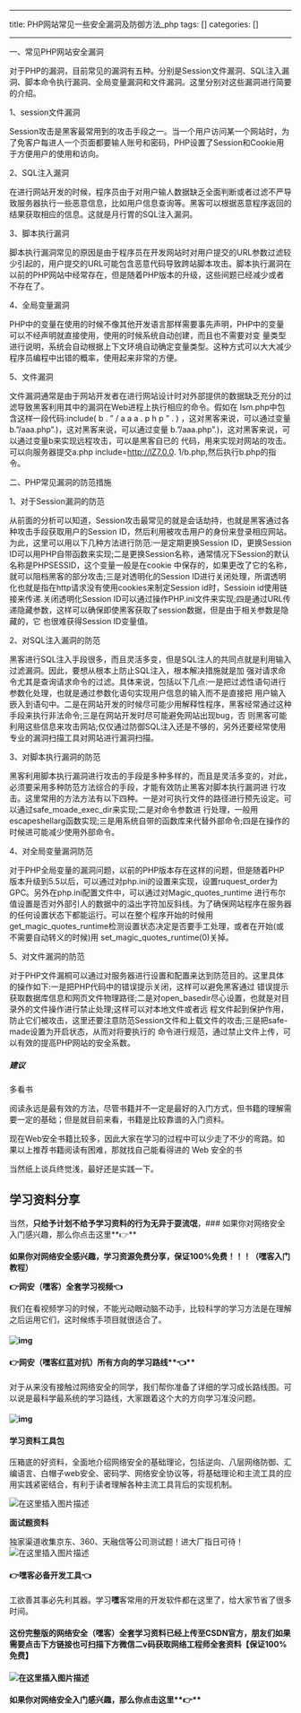 
--- 
title:  PHP网站常见一些安全漏洞及防御方法_php 
tags: []
categories: [] 

---
一、常见PHP网站安全漏洞

对于PHP的漏洞，目前常见的漏洞有五种。分别是Session文件漏洞、SQL注入漏洞、脚本命令执行漏洞、全局变量漏洞和文件漏洞。这里分别对这些漏洞进行简要的介绍。

1、session文件漏洞

Session攻击是黑客最常用到的攻击手段之一。当一个用户访问某一个网站时，为了免客户每进人一个页面都要输人账号和密码，PHP设置了Session和Cookie用于方便用户的使用和访向。

2、SQL注入漏洞

在进行网站开发的时候，程序员由于对用户输人数据缺乏全面判断或者过滤不严导致服务器执行一些恶意信息，比如用户信息查询等。黑客可以根据恶意程序返回的结果获取相应的信息。这就是月行胃的SQL注入漏洞。

3、脚本执行漏洞

脚本执行漏洞常见的原因是由于程序员在开发网站时对用户提交的URL参数过滤较少引起的，用户提交的URL可能包含恶意代码导致跨站脚本攻击。脚本执行漏洞在以前的PHP网站中经常存在，但是随着PHP版本的升级，这些间题已经减少或者不存在了。

4、全局变量漏洞

PHP中的变量在使用的时候不像其他开发语言那样需要事先声明，PHP中的变量可以不经声明就直接使用，使用的时候系统自动创建，而且也不需要对变 量类型进行说明，系统会自动根据上下文环境自动确定变量类型。这种方式可以大大减少程序员编程中出错的概率，使用起来非常的方便。

5、文件漏洞

文件漏洞通常是由于网站开发者在进行网站设计时对外部提供的数据缺乏充分的过滤导致黑客利用其中的漏洞在Web进程上执行相应的命令。假如在 lsm.php中包含这样一段代码:include( b . ” / a a a . p h p ” . ) ，这对黑客来说，可以通过变量 b.”/aaa.php”.)，这对黑客来说，可以通过变量 b.”/aaa.php”.)，这对黑客来说，可以通过变量b来实现远程攻击，可以是黑客自已的 代码，用来实现对网站的攻击。可以向服务器提交a.php include=http://lZ7.0.0. 1/b.php,然后执行b.php的指令。

二、PHP常见漏洞的防范措施

1、对于Session漏洞的防范

从前面的分析可以知道，Session攻击最常见的就是会话劫持，也就是黑客通过各种攻击手段获取用户的Session ID，然后利用被攻击用户的身份来登录相应网站。为此，这里可以用以下几种方法进行防范:一是定期更换Session ID，更换Session ID可以用PHP自带函数来实现;二是更换Session名称，通常情况下Session的默认名称是PHPSESSID，这个变量一般是在cookie 中保存的，如果更改了它的名称，就可以阻档黑客的部分攻击;三是对透明化的Session ID进行关闭处理，所谓透明化也就是指在http请求没有使用cookies来制定Session id时，Sessioin id使用链接来传递.关闭透明化Session ID可以通过操作PHP.ini文件来实现;四是通过URL传递隐藏参数，这样可以确保即使黑客获取了session数据，但是由于相关参数是隐藏的，它 也很难获得Session ID变量值。

2、对SQL注入漏洞的防范

黑客进行SQL注入手段很多，而且灵活多变，但是SQL注人的共同点就是利用输入过滤漏洞。因此，要想从根本上防止SQL注入，根本解决措施就是加 强对请求命令尤其是查询请求命令的过滤。具体来说，包括以下几点:一是把过滤性语句进行参数化处理，也就是通过参数化语句实现用户信息的输入而不是直接把 用户输入嵌入到语句中。二是在网站开发的时候尽可能少用解释性程序，黑客经常通过这种手段来执行非法命令;三是在网站开发时尽可能避免网站出现bug，否 则黑客可能利用这些信息来攻击网站;仅仅通过防御SQL注入还是不够的，另外还要经常使用专业的漏洞扫描工具对网站进行漏洞扫描。

3、对脚本执行漏洞的防范

黑客利用脚本执行漏洞进行攻击的手段是多种多样的，而且是灵活多变的，对此，必须要采用多种防范方法综合的手段，才能有效防止黑客对脚本执行漏洞进 行攻击。这里常用的方法方法有以下四种。一是对可执行文件的路径进行预先设定。可以通过safe_moade_exec_dir来实现;二是对命令参数进 行处理，一般用escapeshellarg函数实现;三是用系统自带的函数库来代替外部命令;四是在操作的时候进可能减少使用外部命令。

4、对全局变量漏洞防范

对于PHP全局变量的漏洞问题，以前的PHP版本存在这样的问题，但是随着PHP版本升级到5.5以后，可以通过对php.ini的设置来实现，设置ruquest_order为GPC。另外在php.ini配置文件中，可以通过对Magic_quotes_runtime 进行布尔值设置是否对外部引人的数据中的溢出字符加反斜线。为了确保网站程序在服务器的任何设置状态下都能运行。可以在整个程序开始的时候用 get_magic_quotes_runtime检测设置状态决定是否要手工处理，或者在开始(或不需要自动转义的时候)用 set_magic_quotes_runtime(0)关掉。

5、对文件漏洞的防范

对于PHP文件漏桐可以通过对服务器进行设置和配置来达到防范目的。这里具体的操作如下:一是把PHP代码中的错误提示关闭，这样可以避免黑客通过 错误提示获取数据库信息和网页文件物理路径;二是对open_basedir尽心设置，也就是对目录外的文件操作进行禁止处理;这样可以对本地文件或者远 程文件起到保护作用，防止它们被攻击，这里还要注意防范Session文件和上载文件的攻击;三是把safe-made设置为开启状态，从而对将要执行的 命令进行规范，通过禁止文件上传，可以有效的提高PHP网站的安全系数。

##### 建议

多看书

阅读永远是最有效的方法，尽管书籍并不一定是最好的入门方式，但书籍的理解需要一定的基础；但是就目前来看，书籍是比较靠谱的入门资料。

现在Web安全书籍比较多，因此大家在学习的过程中可以少走了不少的弯路。如果以上推荐书籍阅读有困难，那就找自己能看得进的 Web 安全的书

当然纸上谈兵终觉浅，最好还是实践一下。

## 学习资料分享

当然，**只给予计划不给予学习资料的行为无异于耍流氓**，### 如果你对网络安全入门感兴趣，那么你点击这里**👉**

**如果你对网络安全感兴趣，学习资源免费分享，保证100%免费！！！（嘿客入门教程）**

**👉网安（嘿客）全套学习视频👈**

我们在看视频学习的时候，不能光动眼动脑不动手，比较科学的学习方法是在理解之后运用它们，这时候练手项目就很适合了。

#### 

#### <img src="https://img-blog.csdnimg.cn/img_convert/d1c617b78ee48eda7601e5b803e69276.png" alt="img">

#### **👉网安（嘿客红蓝对抗）所有方向的学习路线****👈**

对于从来没有接触过网络安全的同学，我们帮你准备了详细的学习成长路线图。可以说是最科学最系统的学习路线，大家跟着这个大的方向学习准没问题。

#### <img src="https://img-blog.csdnimg.cn/img_convert/de55dfd737dae0cf88e416d0454b17a8.png" alt="img">

#### 学习资料工具包

压箱底的好资料，全面地介绍网络安全的基础理论，包括逆向、八层网络防御、汇编语言、白帽子web安全、密码学、网络安全协议等，将基础理论和主流工具的应用实践紧密结合，有利于读者理解各种主流工具背后的实现机制。

<img src="https://img-blog.csdnimg.cn/9609a53465cf4253b492a5185896fa71.png" alt="在这里插入图片描述">

**面试题资料**

独家渠道收集京东、360、天融信等公司测试题！进大厂指日可待！ <img src="https://img-blog.csdnimg.cn/f5f267c281c543fb9cc9af53b9003a37.png" alt="在这里插入图片描述">

#### **👉<strong><strong>嘿客必备开发工具**</strong>👈</strong>

工欲善其事必先利其器。学习**嘿**客常用的开发软件都在这里了，给大家节省了很多时间。

#### 这份完整版的网络安全（**嘿**客）全套学习资料已经上传至CSDN官方，朋友们如果需要点击下方链接**也可扫描下方微信二v码获取网络工程师全套资料**【保证100%免费】

#### <img src="https://img-blog.csdnimg.cn/img_convert/16c400294b6fda8f01400f24f1f12b0c.png" alt="在这里插入图片描述">

#### 如果你对网络安全入门感兴趣，那么你点击这里**👉**
